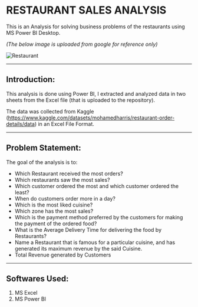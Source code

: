 # RESTAURANT SALES ANALYSIS
This is an Analysis for solving business problems of the restaurants using MS Power BI Desktop.

*(The below image is uploaded from google for reference only)*

![Restaurant](https://github.com/tejsaw/Restaurant-Sales-Analysis/assets/132733816/d5ac0aed-8efc-4a5c-b135-a552e2295d80)


---

## Introduction:
This analysis is done using Power BI, I extracted and analyzed data in two sheets from the Excel file (that is uploaded to the repository).

The data was collected from Kaggle (https://www.kaggle.com/datasets/mohamedharris/restaurant-order-details/data) in an Excel File Format.


---

## Problem Statement:

The goal of the analysis is to:
- Which Restaurant received the most orders?
- Which restaurants saw the most sales?
- Which customer ordered the most and which customer ordered the least?
- When do customers order more in a day?
- Which is the most liked cuisine?
- Which zone has the most sales?
- Which is the payment method preferred by the customers for making the payment of the ordered food?
- What is the Average Delivery Time for delivering the food by Restaurants?
- Name a Restaurant that is famous for a particular cuisine, and has generated its maximum revenue by the said Cuisine.
- Total Revenue generated by Customers

---

## Softwares Used:

1) MS Excel
2) MS Power BI
